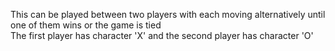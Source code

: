 This can be played between two players with each moving alternatively until one of them wins or the game is tied
<br>
The first player has character 'X' and the second player has character 'O'

